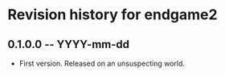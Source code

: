 # Revision history for endgame2

## 0.1.0.0 -- YYYY-mm-dd

* First version. Released on an unsuspecting world.
